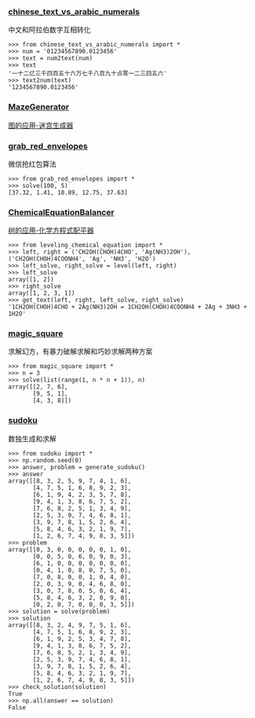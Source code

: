 ### [chinese_text_vs_arabic_numerals](chinese_text_vs_arabic_numerals.py)
中文和阿拉伯数字互相转化
```text
>>> from chinese_text_vs_arabic_numerals import *
>>> num = '01234567890.0123456'
>>> text = num2text(num)
>>> text
'一十二亿三千四百五十六万七千八百九十点零一二三四五六'
>>> text2num(text)
'1234567890.0123456'
```
### [MazeGenerator](MazeGenerator)
[图的应用-迷宫生成器](http://www.citisy.site/posts/16362.html)

### [grab_red_envelopes](grab_red_envelopes.py)
微信抢红包算法
```text
>>> from grab_red_envelopes import *
>>> solve(100, 5)
[37.32, 1.41, 10.89, 12.75, 37.63]
```
### [ChemicalEquationBalancer](ChemicalEquationBalancer)
[树的应用-化学方程式配平器](http://www.citisy.site/posts/16362.html)

```text
>>> from leveling_chemical_equation import *
>>> left, right = ('CH2OH(CHOH)4CHO', 'Ag(NH3)2OH'), ('CH2OH(CHOH)4COONH4', 'Ag', 'NH3', 'H2O')
>>> left_solve, right_solve = level(left, right)
>>> left_solve
array([1, 2])
>>> right_solve
array([1, 2, 3, 1])
>>> get_text(left, right, left_solve, right_solve)
'1CH2OH(CHOH)4CHO + 2Ag(NH3)2OH = 1CH2OH(CHOH)4COONH4 + 2Ag + 3NH3 + 1H2O'
```
### [magic_square](magic_square.py)
求解幻方，有暴力破解求解和巧妙求解两种方案
```text
>>> from magic_square import *
>>> n = 3
>>> solve(list(range(1, n * n + 1)), n)
array([[2, 7, 6],
       [9, 5, 1],
       [4, 3, 8]])
```
### [sudoku](sudoku.py)
数独生成和求解
```text
>>> from sudoku import *
>>> np.random.seed(0)
>>> answer, problem = generate_sudoku()
>>> answer
array([[8, 3, 2, 5, 9, 7, 4, 1, 6],
       [4, 7, 5, 1, 6, 8, 9, 2, 3],
       [6, 1, 9, 4, 2, 3, 5, 7, 8],
       [9, 4, 1, 3, 8, 6, 7, 5, 2],
       [7, 6, 8, 2, 5, 1, 3, 4, 9],
       [2, 5, 3, 9, 7, 4, 6, 8, 1],
       [3, 9, 7, 8, 1, 5, 2, 6, 4],
       [5, 8, 4, 6, 3, 2, 1, 9, 7],
       [1, 2, 6, 7, 4, 9, 8, 3, 5]])
>>> problem
array([[0, 3, 0, 0, 0, 0, 0, 1, 0],
       [0, 0, 5, 0, 6, 0, 9, 0, 3],
       [6, 1, 0, 0, 0, 0, 0, 0, 0],
       [0, 4, 1, 0, 8, 0, 7, 5, 0],
       [7, 0, 8, 0, 0, 1, 0, 4, 0],
       [2, 0, 3, 9, 0, 4, 6, 8, 0],
       [3, 0, 7, 8, 0, 5, 0, 6, 4],
       [5, 8, 4, 6, 3, 2, 0, 9, 0],
       [0, 2, 0, 7, 0, 0, 0, 3, 5]])
>>> solution = solve(problem)
>>> solution
array([[8, 3, 2, 4, 9, 7, 5, 1, 6],
       [4, 7, 5, 1, 6, 8, 9, 2, 3],
       [6, 1, 9, 2, 5, 3, 4, 7, 8],
       [9, 4, 1, 3, 8, 6, 7, 5, 2],
       [7, 6, 8, 5, 2, 1, 3, 4, 9],
       [2, 5, 3, 9, 7, 4, 6, 8, 1],
       [3, 9, 7, 8, 1, 5, 2, 6, 4],
       [5, 8, 4, 6, 3, 2, 1, 9, 7],
       [1, 2, 6, 7, 4, 9, 8, 3, 5]])
>>> check_solution(solution)
True
>>> np.all(answer == solution)
False
```
